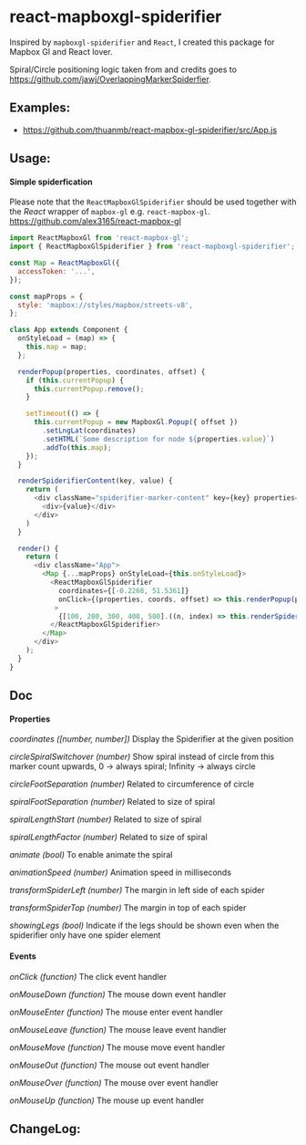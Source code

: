# react-mapboxgl-spiderifier

Inspired by `mapboxgl-spiderifier` and `React`, I created this package for Mapbox Gl and React lover.

Spiral/Circle positioning logic taken from and credits goes to https://github.com/jawj/OverlappingMarkerSpiderfier.

## Examples:
 - https://github.com/thuanmb/react-mapbox-gl-spiderifier/src/App.js

## Usage:

#### Simple spiderfication
Please note that the `ReactMapboxGlSpiderifier` should be used together with the *React* wrapper of `mapbox-gl` e.g. `react-mapbox-gl`.
https://github.com/alex3165/react-mapbox-gl

```js
import ReactMapboxGl from 'react-mapbox-gl';
import { ReactMapboxGlSpiderifier } from 'react-mapboxgl-spiderifier';

const Map = ReactMapboxGl({
  accessToken: '...',
});

const mapProps = {
  style: 'mapbox://styles/mapbox/streets-v8',
};

class App extends Component {
  onStyleLoad = (map) => {
    this.map = map;
  };

  renderPopup(properties, coordinates, offset) {
    if (this.currentPopup) {
      this.currentPopup.remove();
    }

    setTimeout(() => {
      this.currentPopup = new MapboxGl.Popup({ offset })
        .setLngLat(coordinates)
        .setHTML(`Some description for node ${properties.value}`)
        .addTo(this.map);
    });
  }

  renderSpiderifierContent(key, value) {
    return (
      <div className="spiderifier-marker-content" key={key} properties={{ value }}>
        <div>{value}</div>
      </div>
    )
  }

  render() {
    return (
      <div className="App">
        <Map {...mapProps} onStyleLoad={this.onStyleLoad}>
          <ReactMapboxGlSpiderifier
            coordinates={[-0.2268, 51.5361]}
            onClick={(properties, coords, offset) => this.renderPopup(properties, coords, offset)}
           >
            {[100, 200, 300, 400, 500].((n, index) => this.renderSpiderifierContent(index, n))}
          </ReactMapboxGlSpiderifier>
        </Map>
      </div>
    );
  }
}
```

## Doc

#### Properties

*coordinates ([number, number])*
Display the Spiderifier at the given position

*circleSpiralSwitchover (number)*
Show spiral instead of circle from this marker count upwards, 0 -> always spiral; Infinity -> always circle

*circleFootSeparation (number)*
Related to circumference of circle

*spiralFootSeparation (number)*
Related to size of spiral

*spiralLengthStart (number)*
Related to size of spiral

*spiralLengthFactor (number)*
Related to size of spiral

*animate (bool)*
To enable animate the spiral

*animationSpeed (number)*
Animation speed in milliseconds

*transformSpiderLeft (number)*
The margin in left side of each spider

*transformSpiderTop (number)*
The margin in top of each spider

*showingLegs (bool)*
Indicate if the legs should be shown even when the spiderifier only have one spider element

#### Events
*onClick (function)*
The click event handler

*onMouseDown (function)*
The mouse down event handler

*onMouseEnter (function)*
The mouse enter event handler

*onMouseLeave (function)*
The mouse leave event handler

*onMouseMove (function)*
The mouse move event handler

*onMouseOut (function)*
The mouse out event handler

*onMouseOver (function)*
The mouse over event handler

*onMouseUp (function)*
The mouse up event handler

## ChangeLog:
